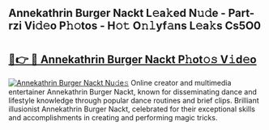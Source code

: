 ## Annekathrin Burger Nackt L𝚎a𝚔ed N𝚞𝚍e - Part-rzi Vi𝚍𝚎o P𝚑𝚘tos - H𝚘𝚝 O𝚗𝚕yf𝚊ns L𝚎a𝚔s Cs5O0

# <h2><a href="http://kf4i6j.oniu.top/?m=Annekathrin+Burger+Nackt">🔗👉 🔴 Annekathrin Burger Nackt P𝚑ot𝚘𝚜 V𝚒d𝚎o</a></h2>

[![Annekathrin Burger Nackt Nu𝚍e𝚜](https://i.imgur.com/0qMVB7G.gif)](http://kf4i6j.oniu.top/?m=Annekathrin+Burger+Nackt)
Online creator and multimedia entertainer Annekathrin Burger Nackt, known for disseminating dance and lifestyle knowledge through popular dance routines and brief clips. Brilliant illusionist Annekathrin Burger Nackt, celebrated for their exceptional skills and accomplishments in creating and performing magic tricks.  
